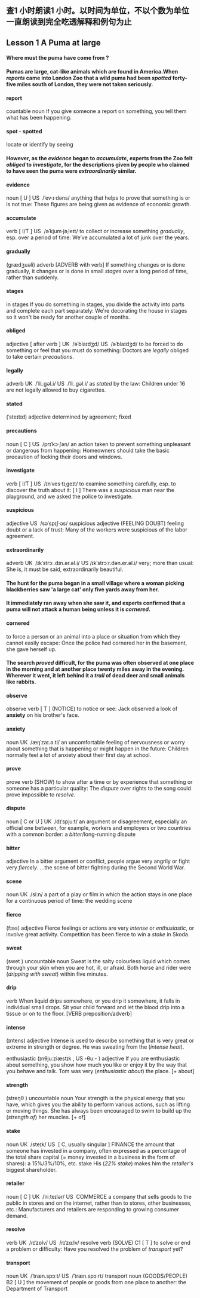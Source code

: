 ## 查1 小时朗读1 小时。以时间为单位，不以个数为单位一直朗读到完全吃透解释和例句为止
## Lesson 1 A Puma at large

#### Where must the puma have come from ?

#### Pumas are large, cat-like animals which are found in America.When *reports* came into London Zoo that a wild puma had been *spotted* forty-five miles south of London, they were not taken seriously.

#### report
countable noun
If you give someone a report on something, you tell them what has been happening.

#### spot - spotted
locate or identify by seeing

#### However, as the *evidence* began to *accumulate*, experts from the Zoo felt *obliged* to *investigate*, for the descriptions given by people who claimed to have seen the puma were *extraordinarily* similar.

#### evidence
noun [ U ] US ​ /ˈev·ɪ·dəns/
anything that helps to prove that something is or is not true:
These figures are being given as evidence of economic growth.

#### accumulate
verb [ I/T ] US ​ /əˈkjum·jəˌleɪt/
​to collect or increase something *gradually*, esp. over a period of time:
We’ve accumulated a lot of junk over the years.

#### gradually
(grædʒuəli)
adverb [ADVERB with verb]
If something changes or is done gradually, it changes or is done in small *stages* over a long period of time, rather than suddenly.

#### stages
in stages
If you do something in stages, you divide the activity into parts and complete each part separately:
We're decorating the house in stages so it won't be ready for another couple of months.

#### obliged
adjective [ after verb ]
UK ​ /əˈblaɪdʒd/ US ​ /əˈblaɪdʒd/
to be forced to do something or feel that you must do something:
Doctors are *legally* obliged to take certain *precautions*.

#### legally
adverb UK ​ /ˈliː.ɡəl.i/ US ​ /ˈliː.ɡəl.i/
as *stated* by the law:
Children under 16 are not legally allowed to buy cigarettes.

#### stated
(ˈsteɪtɪd) adjective
determined by agreement; fixed

#### precautions
noun [ C ] US ​ /prɪˈkɔ·ʃən/
an action taken to prevent something unpleasant or dangerous from happening:
Homeowners should take the basic precaution of locking their doors and windows.

#### investigate
verb [ I/T ] US ​ /ɪnˈves·tɪˌɡeɪt/
to examine something carefully, esp. to discover the truth about it:
[ I ] There was a *suspicious* man near the playground, and we asked the police to investigate.

#### suspicious
adjective US ​ /səˈspɪʃ·əs/
suspicious adjective (FEELING DOUBT)
feeling doubt or a lack of trust:
Many of the workers were suspicious of the labor agreement.

#### extraordinarily
adverb UK ​ /ɪkˈstrɔː.dɪn.ər.əl.i/ US /ɪkˈstrɔːr.dən.er.əl.i/
very; more than usual:
She is, it must be said, extraordinarily beautiful.

#### The hunt for the puma began in a small village where a woman picking blackberries saw 'a large cat' only five yards away from her.

#### It immediately ran away when she saw it, and experts confirmed that a puma will not attack a human being unless it is *cornered*.

#### cornered
​to force a person or an animal into a place or situation from which they cannot easily escape:
Once the police had cornered her in the basement, she gave herself up.

#### The search *proved* difficult, for the puma was often **observed** at one place in the morning and at another place twenty miles away in the evening. Wherever it went, it left behind it a *trail* of dead deer and small animals like rabbits.

#### observe
observe verb [ T ] (NOTICE)
to notice or see:
Jack observed a look of **anxiety** on his brother's face.

#### anxiety
noun UK ​ /æŋˈzaɪ.ə.ti/
an uncomfortable feeling of nervousness or worry about something that is happening or might happen in the future:
Children normally feel a lot of anxiety about their first day at school.

#### prove
prove verb (SHOW)
to show after a time or by experience that something or someone has a particular quality:
The *dispute* over rights to the song could prove impossible to *resolve*.

#### dispute
noun [ C or U ] UK ​ /dɪˈspjuːt/
an argument or disagreement, especially an official one between, for example, workers and employers or two countries with a common border:
a *bitter*/long-running dispute

#### bitter
adjective
In a bitter argument or conflict, people argue very angrily or fight very *fiercely*.
...the scene of bitter fighting during the Second World War.

#### scene
noun UK ​ /siːn/
a part of a play or film in which the action stays in one place for a continuous period of time:
the wedding scene

#### fierce
(fɪəs) adjective
Fierce feelings or actions are very *intense* or *enthusiastic*, or involve great activity.
Competition has been fierce to win a *stake* in Skoda.

#### sweat
(swet  )
uncountable noun
Sweat is the salty colourless liquid which comes through your skin when you are hot, ill, or afraid.
Both horse and rider were (_dripping with sweat_) within five minutes.

#### drip
verb
When liquid drips somewhere, or you drip it somewhere, it falls in individual small drops.
Sit your child forward and let the blood drip into a tissue or on to the floor. [VERB preposition/adverb]

#### intense
(ɪntens) adjective
Intense is used to describe something that is very great or extreme in strength or degree.
He was sweating from the (_intense heat_).

enthusiastic
(ɪnθjuːziæstɪk  , US -θuː-  )
adjective
If you are enthusiastic about something, you show how much you like or enjoy it by the way that you behave and talk.
Tom was very (_enthusiastic about_) the place. [+ about]

#### strength
(streŋθ  )
uncountable noun
Your strength is the physical energy that you have, which gives you the ability to perform various actions, such as lifting or moving things.
She has always been encouraged to swim to build up the (_strength of_) her muscles. [+ of]

#### stake
noun UK ​ /steɪk/ US ​
[ C, usually singular ]
FINANCE
the amount that someone has invested in a company, often expressed as a percentage of the total share capital (= money invested in a business in the form of shares):
a 15%/3%/10%, etc. stake
His (_22% stake_) makes him the *retailer's* biggest shareholder.

#### retailer
noun [ C ] UK ​ /ˈriːteɪlər/ US ​ COMMERCE
a company that sells goods to the public in stores and on the internet, rather than to stores, other businesses, etc.:
Manufacturers and retailers are responding to growing consumer demand.

#### resolve
verb UK ​ /rɪˈzɒlv/ US ​ /rɪˈzɑːlv/
resolve verb (SOLVE)
C1 [ T ] to solve or end a problem or difficulty:
Have you resolved the problem of *transport* yet?

#### transport
noun UK ​ /ˈtræn.spɔːt/ US ​ /ˈtræn.spɔːrt/
transport noun (GOODS/PEOPLE)
B2 [ U ] the movement of people or goods from one place to another:
the Department of Transport

